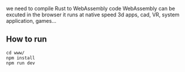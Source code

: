 we need to compile Rust to WebAssembly code
WebAssembly can be excuted in the browser
it runs at native speed
3d apps, cad, VR, system application, games...

## How to run
```
cd www/
npm install
npm run dev
```